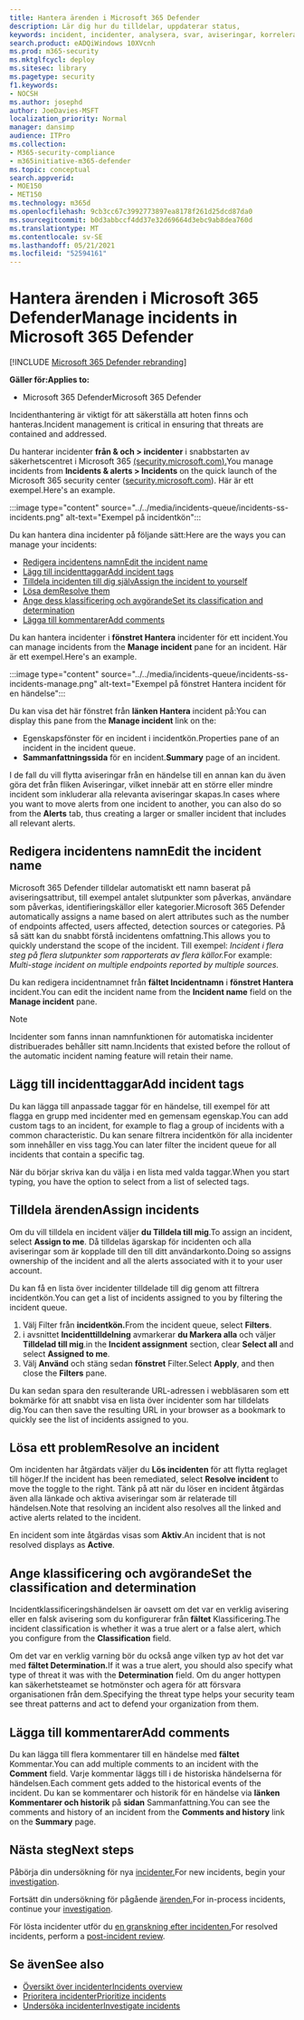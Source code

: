 ```yaml
---
title: Hantera ärenden i Microsoft 365 Defender
description: Lär dig hur du tilldelar, uppdaterar status,
keywords: incident, incidenter, analysera, svar, aviseringar, korrelerade aviseringar, tilldela, uppdatera, status, hantera, klassificering, microsoft, 365, m365
search.product: eADQiWindows 10XVcnh
ms.prod: m365-security
ms.mktglfcycl: deploy
ms.sitesec: library
ms.pagetype: security
f1.keywords:
- NOCSH
ms.author: josephd
author: JoeDavies-MSFT
localization_priority: Normal
manager: dansimp
audience: ITPro
ms.collection:
- M365-security-compliance
- m365initiative-m365-defender
ms.topic: conceptual
search.appverid:
- MOE150
- MET150
ms.technology: m365d
ms.openlocfilehash: 9cb3cc67c3992773897ea8178f261d25dcd87da0
ms.sourcegitcommit: b0d3abbccf4dd37e32d69664d3ebc9ab8dea760d
ms.translationtype: MT
ms.contentlocale: sv-SE
ms.lasthandoff: 05/21/2021
ms.locfileid: "52594161"
---
```

# <a name="manage-incidents-in-microsoft-365-defender"></a><span data-ttu-id="97d41-104">Hantera ärenden i Microsoft 365 Defender</span><span class="sxs-lookup"><span data-stu-id="97d41-104">Manage incidents in Microsoft 365 Defender</span></span>

[!INCLUDE [Microsoft 365 Defender rebranding](../includes/microsoft-defender.md)]


<span data-ttu-id="97d41-105">**Gäller för:**</span><span class="sxs-lookup"><span data-stu-id="97d41-105">**Applies to:**</span></span>
- <span data-ttu-id="97d41-106">Microsoft 365 Defender</span><span class="sxs-lookup"><span data-stu-id="97d41-106">Microsoft 365 Defender</span></span>

<span data-ttu-id="97d41-107">Incidenthantering är viktigt för att säkerställa att hoten finns och hanteras.</span><span class="sxs-lookup"><span data-stu-id="97d41-107">Incident management is critical in ensuring that threats are contained and addressed.</span></span>

<span data-ttu-id="97d41-108">Du hanterar incidenter **från & och > incidenter** i snabbstarten av säkerhetscentret i Microsoft 365 [(security.microsoft.com).](https://security.microsoft.com)</span><span class="sxs-lookup"><span data-stu-id="97d41-108">You manage incidents from **Incidents & alerts > Incidents** on the quick launch of the Microsoft 365 security center ([security.microsoft.com](https://security.microsoft.com)).</span></span> <span data-ttu-id="97d41-109">Här är ett exempel.</span><span class="sxs-lookup"><span data-stu-id="97d41-109">Here's an example.</span></span>

:::image type="content" source="../../media/incidents-queue/incidents-ss-incidents.png" alt-text="Exempel på incidentkön":::

<span data-ttu-id="97d41-111">Du kan hantera dina incidenter på följande sätt:</span><span class="sxs-lookup"><span data-stu-id="97d41-111">Here are the ways you can manage your incidents:</span></span>

- [<span data-ttu-id="97d41-112">Redigera incidentens namn</span><span class="sxs-lookup"><span data-stu-id="97d41-112">Edit the incident name</span></span>](#edit-the-incident-name)
- [<span data-ttu-id="97d41-113">Lägg till incidenttaggar</span><span class="sxs-lookup"><span data-stu-id="97d41-113">Add incident tags</span></span>](#add-incident-tags)
- [<span data-ttu-id="97d41-114">Tilldela incidenten till dig själv</span><span class="sxs-lookup"><span data-stu-id="97d41-114">Assign the incident to yourself</span></span>](#assign-incidents)
- [<span data-ttu-id="97d41-115">Lösa dem</span><span class="sxs-lookup"><span data-stu-id="97d41-115">Resolve them</span></span>](#resolve-an-incident)
- [<span data-ttu-id="97d41-116">Ange dess klassificering och avgörande</span><span class="sxs-lookup"><span data-stu-id="97d41-116">Set its classification and determination</span></span>](#set-the-classification-and-determination)
- [<span data-ttu-id="97d41-117">Lägga till kommentarer</span><span class="sxs-lookup"><span data-stu-id="97d41-117">Add comments</span></span>](#add-comments)

<span data-ttu-id="97d41-118">Du kan hantera incidenter i **fönstret Hantera** incidenter för ett incident.</span><span class="sxs-lookup"><span data-stu-id="97d41-118">You can manage incidents from the **Manage incident** pane for an incident.</span></span> <span data-ttu-id="97d41-119">Här är ett exempel.</span><span class="sxs-lookup"><span data-stu-id="97d41-119">Here's an example.</span></span>

:::image type="content" source="../../media/incidents-queue/incidents-ss-incidents-manage.png" alt-text="Exempel på fönstret Hantera incident för en händelse":::

<span data-ttu-id="97d41-121">Du kan visa det här fönstret från **länken Hantera** incident på:</span><span class="sxs-lookup"><span data-stu-id="97d41-121">You can display this pane from the **Manage incident** link on the:</span></span>

- <span data-ttu-id="97d41-122">Egenskapsfönster för en incident i incidentkön.</span><span class="sxs-lookup"><span data-stu-id="97d41-122">Properties pane of an incident in the incident queue.</span></span>
- <span data-ttu-id="97d41-123">**Sammanfattningssida** för en incident.</span><span class="sxs-lookup"><span data-stu-id="97d41-123">**Summary** page of an incident.</span></span>

<span data-ttu-id="97d41-124">I de fall du vill flytta aviseringar från en händelse till  en annan kan du även göra det från fliken Aviseringar, vilket innebär att en större eller mindre incident som inkluderar alla relevanta aviseringar skapas.</span><span class="sxs-lookup"><span data-stu-id="97d41-124">In cases where you want to move alerts from one incident to another, you can also do so from the **Alerts** tab, thus creating a larger or smaller incident that includes all relevant alerts.</span></span>

## <a name="edit-the-incident-name"></a><span data-ttu-id="97d41-125">Redigera incidentens namn</span><span class="sxs-lookup"><span data-stu-id="97d41-125">Edit the incident name</span></span>

<span data-ttu-id="97d41-126">Microsoft 365 Defender tilldelar automatiskt ett namn baserat på aviseringsattribut, till exempel antalet slutpunkter som påverkas, användare som påverkas, identifieringskällor eller kategorier.</span><span class="sxs-lookup"><span data-stu-id="97d41-126">Microsoft 365 Defender automatically assigns a name based on alert attributes such as the number of endpoints affected, users affected, detection sources or categories.</span></span> <span data-ttu-id="97d41-127">På så sätt kan du snabbt förstå incidentens omfattning.</span><span class="sxs-lookup"><span data-stu-id="97d41-127">This allows you to quickly understand the scope of the incident.</span></span> <span data-ttu-id="97d41-128">Till exempel: *Incident i flera steg på flera slutpunkter som rapporterats av flera källor.*</span><span class="sxs-lookup"><span data-stu-id="97d41-128">For example: *Multi-stage incident on multiple endpoints reported by multiple sources.*</span></span>

<span data-ttu-id="97d41-129">Du kan redigera incidentnamnet från **fältet Incidentnamn** i **fönstret Hantera** incident.</span><span class="sxs-lookup"><span data-stu-id="97d41-129">You can edit the incident name from the **Incident name** field on the **Manage incident** pane.</span></span>

> [!NOTE]
> <span data-ttu-id="97d41-130">Incidenter som fanns innan namnfunktionen för automatiska incidenter distribuerades behåller sitt namn.</span><span class="sxs-lookup"><span data-stu-id="97d41-130">Incidents that existed before the rollout of the automatic incident naming feature will retain their name.</span></span>

## <a name="add-incident-tags"></a><span data-ttu-id="97d41-131">Lägg till incidenttaggar</span><span class="sxs-lookup"><span data-stu-id="97d41-131">Add incident tags</span></span>

<span data-ttu-id="97d41-132">Du kan lägga till anpassade taggar för en händelse, till exempel för att flagga en grupp med incidenter med en gemensam egenskap.</span><span class="sxs-lookup"><span data-stu-id="97d41-132">You can add custom tags to an incident, for example to flag a group of incidents with a common characteristic.</span></span> <span data-ttu-id="97d41-133">Du kan senare filtrera incidentkön för alla incidenter som innehåller en viss tagg.</span><span class="sxs-lookup"><span data-stu-id="97d41-133">You can later filter the incident queue for all incidents that contain a specific tag.</span></span>

<span data-ttu-id="97d41-134">När du börjar skriva kan du välja i en lista med valda taggar.</span><span class="sxs-lookup"><span data-stu-id="97d41-134">When you start typing, you have the option to select from a list of selected tags.</span></span>

## <a name="assign-incidents"></a><span data-ttu-id="97d41-135">Tilldela ärenden</span><span class="sxs-lookup"><span data-stu-id="97d41-135">Assign incidents</span></span>

<span data-ttu-id="97d41-136">Om du vill tilldela en incident väljer **du Tilldela till mig**.</span><span class="sxs-lookup"><span data-stu-id="97d41-136">To assign an incident, select **Assign to me**.</span></span> <span data-ttu-id="97d41-137">Då tilldelas ägarskap för incidenten och alla aviseringar som är kopplade till den till ditt användarkonto.</span><span class="sxs-lookup"><span data-stu-id="97d41-137">Doing so assigns ownership of the incident and all the alerts associated with it to your user account.</span></span>

<span data-ttu-id="97d41-138">Du kan få en lista över incidenter tilldelade till dig genom att filtrera incidentkön.</span><span class="sxs-lookup"><span data-stu-id="97d41-138">You can get a list of incidents assigned to you by filtering the incident queue.</span></span> 

1. <span data-ttu-id="97d41-139">Välj Filter från **incidentkön.**</span><span class="sxs-lookup"><span data-stu-id="97d41-139">From the incident queue, select **Filters**.</span></span>
2. <span data-ttu-id="97d41-140">i avsnittet **Incidenttilldelning** avmarkerar **du Markera alla** och väljer **Tilldelad till mig**.</span><span class="sxs-lookup"><span data-stu-id="97d41-140">in the **Incident assignment** section, clear **Select all** and select **Assigned to me**.</span></span>
3. <span data-ttu-id="97d41-141">Välj **Använd** och stäng sedan **fönstret** Filter.</span><span class="sxs-lookup"><span data-stu-id="97d41-141">Select **Apply**, and then close the **Filters** pane.</span></span>

<span data-ttu-id="97d41-142">Du kan sedan spara den resulterande URL-adressen i webbläsaren som ett bokmärke för att snabbt visa en lista över incidenter som har tilldelats dig.</span><span class="sxs-lookup"><span data-stu-id="97d41-142">You can then save the resulting URL in your browser as a bookmark to quickly see the list of incidents assigned to you.</span></span>

## <a name="resolve-an-incident"></a><span data-ttu-id="97d41-143">Lösa ett problem</span><span class="sxs-lookup"><span data-stu-id="97d41-143">Resolve an incident</span></span>

<span data-ttu-id="97d41-144">Om incidenten har åtgärdats väljer du **Lös incidenten** för att flytta reglaget till höger.</span><span class="sxs-lookup"><span data-stu-id="97d41-144">If the incident has been remediated, select **Resolve incident** to move the toggle to the right.</span></span> <span data-ttu-id="97d41-145">Tänk på att när du löser en incident åtgärdas även alla länkade och aktiva aviseringar som är relaterade till händelsen.</span><span class="sxs-lookup"><span data-stu-id="97d41-145">Note that resolving an incident also resolves all the linked and active alerts related to the incident.</span></span>

<span data-ttu-id="97d41-146">En incident som inte åtgärdas visas som **Aktiv**.</span><span class="sxs-lookup"><span data-stu-id="97d41-146">An incident that is not resolved displays as **Active**.</span></span>

## <a name="set-the-classification-and-determination"></a><span data-ttu-id="97d41-147">Ange klassificering och avgörande</span><span class="sxs-lookup"><span data-stu-id="97d41-147">Set the classification and determination</span></span>

<span data-ttu-id="97d41-148">Incidentklassificeringshändelsen är oavsett om det var en verklig avisering eller en falsk avisering som du konfigurerar från **fältet** Klassificering.</span><span class="sxs-lookup"><span data-stu-id="97d41-148">The incident classification is whether it was a true alert or a false alert, which you configure from the **Classification** field.</span></span> 

<span data-ttu-id="97d41-149">Om det var en verklig varning bör du också ange vilken typ av hot det var med **fältet Determination.**</span><span class="sxs-lookup"><span data-stu-id="97d41-149">If it was a true alert, you should also specify what type of threat it was with the **Determination** field.</span></span> <span data-ttu-id="97d41-150">Om du anger hottypen kan säkerhetsteamet se hotmönster och agera för att försvara organisationen från dem.</span><span class="sxs-lookup"><span data-stu-id="97d41-150">Specifying the threat type helps your security team see threat patterns and act to defend your organization from them.</span></span> 

## <a name="add-comments"></a><span data-ttu-id="97d41-151">Lägga till kommentarer</span><span class="sxs-lookup"><span data-stu-id="97d41-151">Add comments</span></span>

<span data-ttu-id="97d41-152">Du kan lägga till flera kommentarer till en händelse med **fältet** Kommentar.</span><span class="sxs-lookup"><span data-stu-id="97d41-152">You can add multiple comments to an incident with the **Comment** field.</span></span> <span data-ttu-id="97d41-153">Varje kommentar läggs till i de historiska händelserna för händelsen.</span><span class="sxs-lookup"><span data-stu-id="97d41-153">Each comment gets added to the historical events of the incident.</span></span> <span data-ttu-id="97d41-154">Du kan se kommentarer och historik för en händelse via **länken Kommentarer och historik** på **sidan** Sammanfattning.</span><span class="sxs-lookup"><span data-stu-id="97d41-154">You can see the comments and history of an incident from the **Comments and history** link on the **Summary** page.</span></span>

## <a name="next-steps"></a><span data-ttu-id="97d41-155">Nästa steg</span><span class="sxs-lookup"><span data-stu-id="97d41-155">Next steps</span></span>

<span data-ttu-id="97d41-156">Påbörja din undersökning för nya [incidenter.](investigate-incidents.md)</span><span class="sxs-lookup"><span data-stu-id="97d41-156">For new incidents, begin your [investigation](investigate-incidents.md).</span></span>

<span data-ttu-id="97d41-157">Fortsätt din undersökning för pågående [ärenden.](investigate-incidents.md)</span><span class="sxs-lookup"><span data-stu-id="97d41-157">For in-process incidents, continue your [investigation](investigate-incidents.md).</span></span>

<span data-ttu-id="97d41-158">För lösta incidenter utför du [en granskning efter incidenten.](first-incident-post.md)</span><span class="sxs-lookup"><span data-stu-id="97d41-158">For resolved incidents, perform a [post-incident review](first-incident-post.md).</span></span>

## <a name="see-also"></a><span data-ttu-id="97d41-159">Se även</span><span class="sxs-lookup"><span data-stu-id="97d41-159">See also</span></span>

- [<span data-ttu-id="97d41-160">Översikt över incidenter</span><span class="sxs-lookup"><span data-stu-id="97d41-160">Incidents overview</span></span>](incidents-overview.md)
- [<span data-ttu-id="97d41-161">Prioritera incidenter</span><span class="sxs-lookup"><span data-stu-id="97d41-161">Prioritize incidents</span></span>](incident-queue.md)
- [<span data-ttu-id="97d41-162">Undersöka incidenter</span><span class="sxs-lookup"><span data-stu-id="97d41-162">Investigate incidents</span></span>](investigate-incidents.md)
